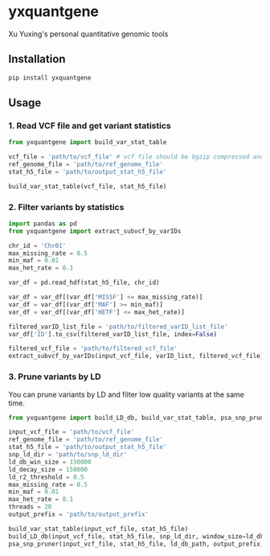 # yxquantgene
Xu Yuxing's personal quantitative genomic tools

## Installation
```bash
pip install yxquantgene
```

## Usage

### 1. Read VCF file and get variant statistics

```python
from yxquantgene import build_var_stat_table

vcf_file = 'path/to/vcf_file' # vcf file should be bgzip compressed and indexed by tabix
ref_genome_file = 'path/to/ref_genome_file' 
stat_h5_file = 'path/to/output_stat_h5_file'

build_var_stat_table(vcf_file, stat_h5_file)
```

### 2. Filter variants by statistics

```python
import pandas as pd
from yxquantgene import extract_subvcf_by_varIDs

chr_id = 'Chr01'
max_missing_rate = 0.5
min_maf = 0.01
max_het_rate = 0.1

var_df = pd.read_hdf(stat_h5_file, chr_id)

var_df = var_df[(var_df['MISSF'] <= max_missing_rate)]
var_df = var_df[(var_df['MAF'] >= min_maf)]
var_df = var_df[(var_df['HETF'] <= max_het_rate)]

filtered_varID_list_file = 'path/to/filtered_varID_list_file'
var_df['ID'].to_csv(filtered_varID_list_file, index=False)

filtered_vcf_file = 'path/to/filtered_vcf_file'
extract_subvcf_by_varIDs(input_vcf_file, varID_list, filtered_vcf_file)
```

### 3. Prune variants by LD

You can prune variants by LD and filter low quality variants at the same time.

```python
from yxquantgene import build_LD_db, build_var_stat_table, psa_snp_pruner

input_vcf_file = 'path/to/vcf_file'
ref_genome_file = 'path/to/ref_genome_file'
stat_h5_file = 'path/to/output_stat_h5_file'
snp_ld_dir = 'path/to/snp_ld_dir'
ld_db_win_size = 150000
ld_decay_size = 150000
ld_r2_threshold = 0.5
max_missing_rate = 0.5
min_maf = 0.01
max_het_rate = 0.1
threads = 20
output_prefix = 'path/to/output_prefix'

build_var_stat_table(input_vcf_file, stat_h5_file)
build_LD_db(input_vcf_file, stat_h5_file, snp_ld_dir, window_size=ld_db_win_size)
psa_snp_pruner(input_vcf_file, stat_h5_file, ld_db_path, output_prefix, ld_db_win_size=ld_db_win_size, ld_decay_size=ld_decay_size, ld_r2_threshold=ld_r2_threshold, max_missing_rate=max_missing_rate, min_maf=min_maf, max_het_rate=max_het_rate, threads=threads)
```